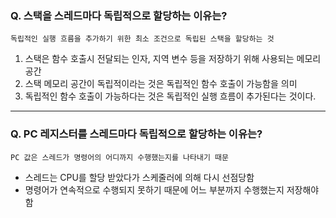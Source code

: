 ### Q. 스택을 스레드마다 독립적으로 할당하는 이유는?

`독립적인 실행 흐름을 추가하기 위한 최소 조건으로 독립된 스택을 할당하는 것`

1. 스택은 함수 호출시 전달되는 인자, 지역 변수 등을 저장하기 위해 사용되는 메모리 공간
2. 스택 메모리 공간이 독립적이라는 것은 독립적인 함수 호출이 가능함을 의미
3. 독립적인 함수 호출이 가능하다는 것은 독립적인 실행 흐름이 추가된다는 것이다.

---

### Q. PC 레지스터를 스레드마다 독립적으로 할당하는 이유는?

`PC 값은 스레드가 명령어의 어디까지 수행했는지를 나타내기 때문`

- 스레드는 CPU를 할당 받았다가 스케줄러에 의해 다시 선점당함
- 명령어가 연속적으로 수행되지 못하기 때문에 어느 부분까지 수행했는지 저장해야함
